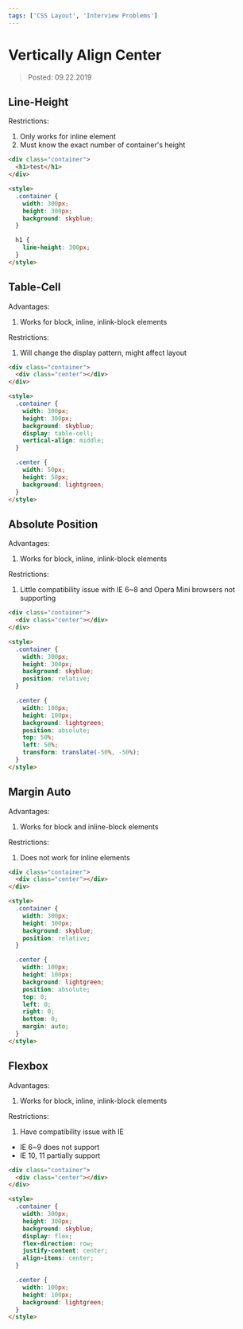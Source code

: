 ```yaml
---
tags: ['CSS Layout', 'Interview Problems']
---
```


# Vertically Align Center

> Posted: 09.22.2019

<Tag />

## Line-Height

Restrictions:
1. Only works for inline element
2. Must know the exact number of container's height

```html
<div class="container">
  <h1>test</h1>
</div>

<style>
  .container {
    width: 300px;
    height: 300px;
    background: skyblue;
  }

  h1 {
    line-height: 300px;
  }
</style>
```

## Table-Cell

Advantages:

1. Works for block, inline, inlink-block elements

Restrictions:

1. Will change the display pattern, might affect layout

```html
<div class="container">
  <div class="center"></div>
</div>

<style>
  .container {
    width: 300px;
    height: 300px;
    background: skyblue;
    display: table-cell;
    vertical-align: middle;
  }

  .center {
    width: 50px;
    height: 50px;
    background: lightgreen;
  }
</style>
```

## Absolute Position

Advantages:

1. Works for block, inline, inlink-block elements

Restrictions:

1. Little compatibility issue with IE 6~8 and Opera Mini browsers not supporting

```html
<div class="container">
  <div class="center"></div>
</div>

<style>
  .container {
    width: 300px;
    height: 300px;
    background: skyblue;
    position: relative;
  }

  .center {
    width: 100px;
    height: 100px;
    background: lightgreen;
    position: absolute;
    top: 50%;
    left: 50%;
    transform: translate(-50%, -50%);
  }
</style>
```

## Margin Auto

Advantages:

1. Works for block and inline-block elements

Restrictions:

1. Does not work for inline elements

```html
<div class="container">
  <div class="center"></div>
</div>

<style>
  .container {
    width: 300px;
    height: 300px;
    background: skyblue;
    position: relative;
  }

  .center {
    width: 100px;
    height: 100px;
    background: lightgreen;
    position: absolute;
    top: 0;
    left: 0;
    right: 0;
    bottom: 0;
    margin: auto;
  }
</style>
```

## Flexbox

Advantages:

1. Works for block, inline, inlink-block elements

Restrictions: 

1. Have compatibility issue with IE
  - IE 6~9 does not support 
  - IE 10, 11 partially support

```html
<div class="container">
  <div class="center"></div>
</div>

<style>
  .container {
    width: 300px;
    height: 300px;
    background: skyblue;
    display: flex;
    flex-direction: row;
    justify-content: center;
    align-items: center;
  }

  .center {
    width: 100px;
    height: 100px;
    background: lightgreen;
  }
</style>
```

<Disqus />